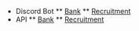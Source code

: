 * Discord Bot
** [Bank](/huokanbot/modules/bank.md)
** [Recruitment](/huokanbot/modules/recruitment.md)
* API
** [Bank](/huokanbot/api/bank.md)
** [Recruitment](/huokanbot/api/recruitment.md)
